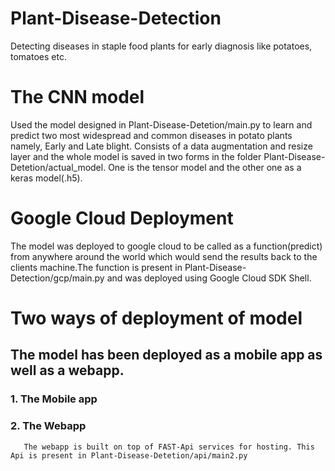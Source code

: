 # Plant-Disease-Detection
Detecting diseases in staple food plants for early diagnosis like potatoes, tomatoes etc.

# The CNN model
Used the model designed in Plant-Disease-Detetion/main.py to learn and predict two most widespread and common diseases in potato plants namely, Early and Late blight.
Consists of a data augmentation and resize layer and the whole model is saved in two forms in the folder Plant-Disease-Detetion/actual_model. One is the tensor model and the other one as a keras model(.h5).

# Google Cloud Deployment
The model was deployed to google cloud to be called as a function(predict) from anywhere around the world which would send the results back to the clients machine.The function is present in Plant-Disease-Detection/gcp/main.py and was deployed using Google Cloud SDK Shell.

# Two ways of deployment of model
## The model has been deployed as a mobile app as well as a webapp.
### 1. The Mobile app 
### 2. The Webapp
       The webapp is built on top of FAST-Api services for hosting. This Api is present in Plant-Disease-Detetion/api/main2.py

